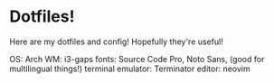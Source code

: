 # Dotfiles!

Here are my dotfiles and config! Hopefully they're useful!

OS: Arch
WM: i3-gaps
fonts: Source Code Pro, Noto Sans, (good for multilingual things!)
terminal emulator: Terminator
editor: neovim
